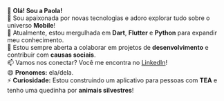 👋 **Olá! Sou a Paola!**  
👀 Sou apaixonada por novas tecnologias e adoro explorar tudo sobre o universo **Mobile**!  
🌱 Atualmente, estou mergulhada em **Dart**, **Flutter** e **Python** para expandir meu conhecimento.  
💞️ Estou sempre aberta a colaborar em projetos de **desenvolvimento** e contribuir com **causas sociais**.  
📫 Vamos nos conectar? Você me encontra no [LinkedIn](https://www.linkedin.com/in/paola-yeda)!  
😄 **Pronomes:** ela/dela.  
⚡ **Curiosidade:** Estou construindo um aplicativo para pessoas com **TEA** e tenho uma quedinha por **animais silvestres**!  

